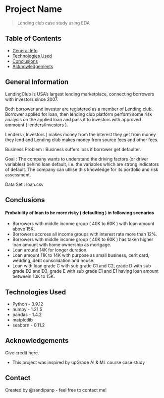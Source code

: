 # Project Name
> Lending club case study using EDA


## Table of Contents
* [General Info](#general-information)
* [Technologies Used](#technologies-used)
* [Conclusions](#conclusions)
* [Acknowledgements](#acknowledgements)

<!-- You can include any other section that is pertinent to your problem -->

## General Information
LendingClub is USA’s largest lending marketplace, connecting borrowers with investors since 2007.

Both borrower and investor are registered as a member of Lending club. Borrower applied for loan, then lending club platform perform some risk analysis on the applied loan and pass it to investors with approved ammount ( lenders/Investors ).

Lenders ( Investors ) makes money from the interest they get from money they lend and Lending club makes money from source fees and other fees.

Business Problem : 
Business suffers loss if borrower get defaulter.

Goal :
The company wants to understand the driving factors (or driver variables) behind loan default, i.e. the variables which are strong indicators of default.  The company can utilise this knowledge for its portfolio and risk assessment. 

Data Set : 
loan.csv

<!-- You don't have to answer all the questions - just the ones relevant to your project. -->

## Conclusions
#### Probability of loan to be more risky ( defaulting ) in following scenarios
- Borrowers with middle income group ( 40K to 60K ) with loan amount above 15K.
- Borrowers accross all income groups with interest rate more than 12%.
- Borrowers with middle income group ( 40K to 60K ) has taken higher loan amount with home ownership as mortgage.
- Loan around 14K for longer duration.
- Loan amount 11K to 14K with purpose as small business, cerit card, wedding, debt consolidation and house.
- Loan with loan grade C with sub grade C1 and C2, grade D with sub grade D2 and D3, grade E with sub grade E1 and E1 having loan amount betweein 10K to 15K.

<!-- You don't have to answer all the questions - just the ones relevant to your project. -->


## Technologies Used
- Python - 3.9.12
- numpy - 1.21.5
- pandas - 1.4.2
- matplotlib 
- seaborn - 0.11.2

<!-- As the libraries versions keep on changing, it is recommended to mention the version of library used in this project -->

## Acknowledgements
Give credit here.
- This project was inspired by upGrade AI & ML course case study


## Contact
Created by @sandipanp - feel free to contact me!


<!-- Optional -->
<!-- ## License -->
<!-- This project is open source and available under the [... License](). -->

<!-- You don't have to include all sections - just the one's relevant to your project -->
